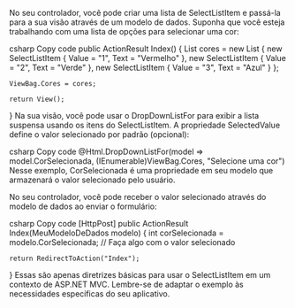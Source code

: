 No seu controlador, você pode criar uma lista de SelectListItem e passá-la para a sua visão através de um modelo de dados. Suponha que você esteja trabalhando com uma lista de opções para selecionar uma cor:

csharp
Copy code
public ActionResult Index()
{
    List<SelectListItem> cores = new List<SelectListItem>
    {
        new SelectListItem { Value = "1", Text = "Vermelho" },
        new SelectListItem { Value = "2", Text = "Verde" },
        new SelectListItem { Value = "3", Text = "Azul" }
    };

    ViewBag.Cores = cores;

    return View();
}
Na sua visão, você pode usar o DropDownListFor para exibir a lista suspensa usando os itens do SelectListItem. A propriedade SelectedValue define o valor selecionado por padrão (opcional):

csharp
Copy code
@Html.DropDownListFor(model => model.CorSelecionada, (IEnumerable<SelectListItem>)ViewBag.Cores, "Selecione uma cor")
Nesse exemplo, CorSelecionada é uma propriedade em seu modelo que armazenará o valor selecionado pelo usuário.

No seu controlador, você pode receber o valor selecionado através do modelo de dados ao enviar o formulário:

csharp
Copy code
[HttpPost]
public ActionResult Index(MeuModeloDeDados modelo)
{
    int corSelecionada = modelo.CorSelecionada;
    // Faça algo com o valor selecionado

    return RedirectToAction("Index");
}
Essas são apenas diretrizes básicas para usar o SelectListItem em um contexto de ASP.NET MVC. Lembre-se de adaptar o exemplo às necessidades específicas do seu aplicativo.
